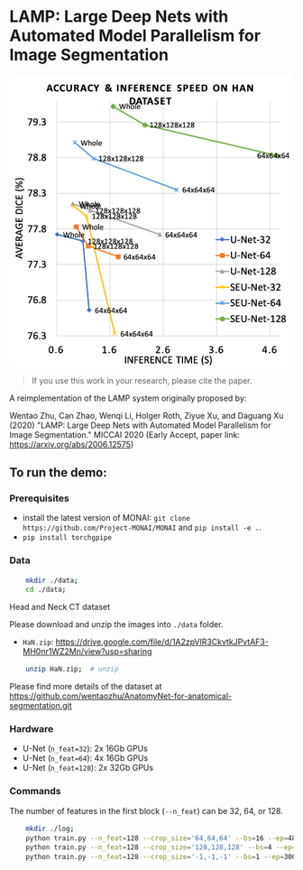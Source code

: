 # LAMP: Large Deep Nets with Automated Model Parallelism for Image Segmentation

<p>
<img src="./fig/acc_speed_han_0_5hor.png" alt="LAMP on Head and Neck Dataset" width="500"/>
</p>


> If you use this work in your research, please cite the paper.

A reimplementation of the LAMP system originally proposed by:

Wentao Zhu, Can Zhao, Wenqi Li, Holger Roth, Ziyue Xu, and Daguang Xu (2020)
"LAMP: Large Deep Nets with Automated Model Parallelism for Image Segmentation."
MICCAI 2020 (Early Accept, paper link: https://arxiv.org/abs/2006.12575)


## To run the demo:

### Prerequisites
- install the latest version of MONAI: `git clone https://github.com/Project-MONAI/MONAI` and `pip install -e .`.
- `pip install torchgpipe`

### Data
```bash
    mkdir ./data;
    cd ./data;
```
Head and Neck CT dataset

Please download and unzip the images into `./data` folder.

- `HaN.zip`: https://drive.google.com/file/d/1A2zpVlR3CkvtkJPvtAF3-MH0nr1WZ2Mn/view?usp=sharing
```bash
    unzip HaN.zip;  # unzip
```

Please find more details of the dataset at https://github.com/wentaozhu/AnatomyNet-for-anatomical-segmentation.git


### Hardware
- U-Net (`n_feat=32`): 2x 16Gb GPUs
- U-Net (`n_feat=64`): 4x 16Gb GPUs
- U-Net (`n_feat=128`): 2x 32Gb GPUs


### Commands
The number of features in the first block (`--n_feat`) can be 32, 64, or 128.
```bash
    mkdir ./log;
    python train.py --n_feat=128 --crop_size='64,64,64' --bs=16 --ep=4800 --lr=0.001 > ./log/YOURLOG.log
    python train.py --n_feat=128 --crop_size='128,128,128' --bs=4 --ep=1200 --lr=0.001 --pretrain='./HaN_32_16_1200_[64, 64, 64]_0.001_*' > ./log/YOURLOG.log
    python train.py --n_feat=128 --crop_size='-1,-1,-1' --bs=1 --ep=300 --lr=0.001 --pretrain='./HaN_32_16_1200_[64, 64, 64]_0.001_*' > ./log/YOURLOG.log
```

